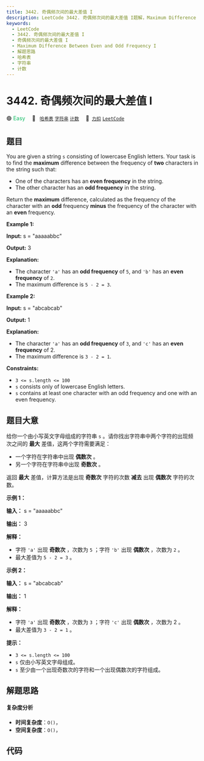 ```yaml
---
title: 3442. 奇偶频次间的最大差值 I
description: LeetCode 3442. 奇偶频次间的最大差值 I题解，Maximum Difference Between Even and Odd Frequency I，包含解题思路、复杂度分析以及完整的 JavaScript 代码实现。
keywords:
  - LeetCode
  - 3442. 奇偶频次间的最大差值 I
  - 奇偶频次间的最大差值 I
  - Maximum Difference Between Even and Odd Frequency I
  - 解题思路
  - 哈希表
  - 字符串
  - 计数
---
```


# 3442. 奇偶频次间的最大差值 I

🟢 <font color=#15bd66>Easy</font>&emsp; 🔖&ensp; [`哈希表`](/tag/hash-table.md) [`字符串`](/tag/string.md) [`计数`](/tag/counting.md)&emsp; 🔗&ensp;[`力扣`](https://leetcode.cn/problems/maximum-difference-between-even-and-odd-frequency-i) [`LeetCode`](https://leetcode.com/problems/maximum-difference-between-even-and-odd-frequency-i)

## 题目

You are given a string `s` consisting of lowercase English letters. Your task
is to find the **maximum** difference between the frequency of **two**
characters in the string such that:

  * One of the characters has an **even frequency** in the string.
  * The other character has an **odd frequency** in the string.

Return the **maximum** difference, calculated as the frequency of the
character with an **odd** frequency **minus** the frequency of the character
with an **even** frequency.



**Example 1:**

**Input:** s = "aaaaabbc"

**Output:** 3

**Explanation:**

  * The character `'a'` has an **odd frequency** of `5`, and `'b'` has an **even frequency** of `2`.
  * The maximum difference is `5 - 2 = 3`.

**Example 2:**

**Input:** s = "abcabcab"

**Output:** 1

**Explanation:**

  * The character `'a'` has an **odd frequency** of `3`, and `'c'` has an **even frequency** of 2.
  * The maximum difference is `3 - 2 = 1`.



**Constraints:**

  * `3 <= s.length <= 100`
  * `s` consists only of lowercase English letters.
  * `s` contains at least one character with an odd frequency and one with an even frequency.


## 题目大意

给你一个由小写英文字母组成的字符串 `s` 。请你找出字符串中两个字符的出现频次之间的 **最大** 差值，这两个字符需要满足：

  * 一个字符在字符串中出现 **偶数次** 。
  * 另一个字符在字符串中出现 **奇数次**  。

返回 **最大** 差值，计算方法是出现 **奇数次** 字符的次数 **减去** 出现 **偶数次** 字符的次数。



**示例 1：**

**输入：** s = "aaaaabbc"

**输出：** 3

**解释：**

  * 字符 `'a'` 出现 **奇数次**  ，次数为 `5` ；字符 `'b'` 出现 **偶数次** ，次数为 `2` 。
  * 最大差值为 `5 - 2 = 3` 。

**示例 2：**

**输入：** s = "abcabcab"

**输出：** 1

**解释：**

  * 字符 `'a'` 出现 **奇数次**  ，次数为 `3` ；字符 `'c'` 出现 **偶数次**  ，次数为 2 。
  * 最大差值为 `3 - 2 = 1` 。



**提示：**

  * `3 <= s.length <= 100`
  * `s` 仅由小写英文字母组成。
  * `s` 至少由一个出现奇数次的字符和一个出现偶数次的字符组成。


## 解题思路

#### 复杂度分析

- **时间复杂度**：`O()`，
- **空间复杂度**：`O()`，

## 代码

```javascript

```